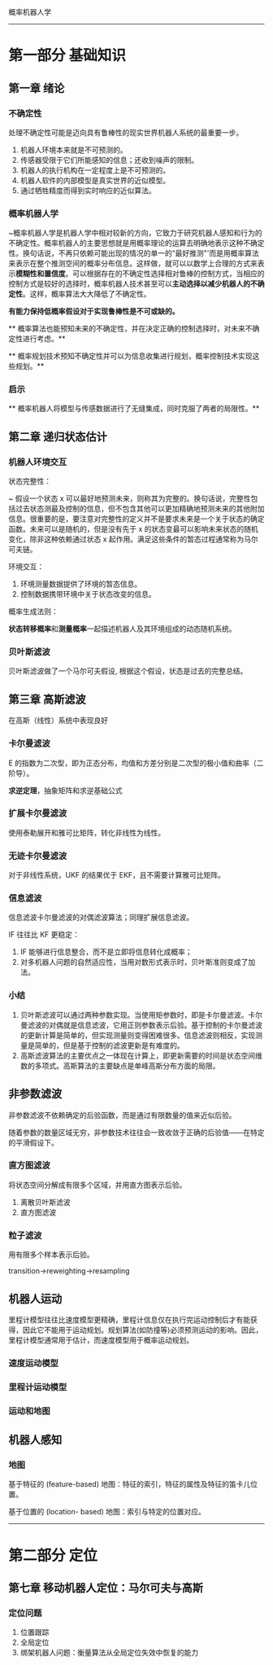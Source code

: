 概率机器人学

----

# 第一部分 基础知识

## 第一章 绪论

### 不确定性

处理不确定性可能是迈向具有鲁棒性的现实世界机器人系统的最重要一步。

1. 机器人环境本来就是不可预测的。
2. 传感器受限于它们所能感知的信息；还收到噪声的限制。
3. 机器人的执行机构在一定程度上是不可预测的。
4. 机器人软件的内部模型是真实世界的近似模型。
5. 通过牺牲精度而得到实时响应的近似算法。

### 概率机器人学

~概率机器人学是机器人学中相对较新的方向，它致力于研究机器人感知和行为的不确定性。概率机器人的主要思想就是用概率理论的运算去明确地表示这种不确定性。换句话说，不再只依赖可能出现的情况的单一的“最好推测"'而是用概率算法来表示在整个推测空间的概率分布信息。这样做，就可以以数学上合理的方式来表示**模糊性和置信度**。可以根据存在的不确定性选择相对鲁棒的控制方式，当相应的控制方式是较好的选择时，概率机器人技术甚至可以**主动选择以减少机器人的不确定性**。这样，概率算法大大降低了不确定性。

**有能力保持低概率假设对于实现鲁棒性是不可或缺的。**

** 概率算法也能预知未来的不确定性，并在决定正确的控制选择时，对未来不确定性进行考虑。**

** 概率规划技术预知不确定性并可以为信息收集进行规划，概率控制技术实现这些规划。**

### 启示

** 概率机器人将模型与传感数据进行了无缝集成，同时克服了两者的局限性。**

## 第二章 递归状态估计

### 机器人环境交互

状态完整性：

~ 假设一个状态 x 可以最好地预测未来，则称其为完整的。换句话说，完整性包括过去状态测最及控制的信息，但不包含其他可以更加精确地预测未来的其他附加信息。很重要的是，要注意对完整性的定义并不是要求未来是一个关于状态的确定函数。未来可以是随机的，但是没有先于 x 的状态变最可以影响未来状态的随机变化，除非这种依赖通过状态 x 起作用。满足这些条件的暂态过程通常称为马尔可夫链。

环境交互：

1. 环境测量数据提供了环境的暂态信息。
2. 控制数据携带环境中关于状态改变的信息。

概率生成法则：

**状态转移概率**和**测量概率**一起描述机器人及其环境组成的动态随机系统。

### 贝叶斯滤波

贝叶斯滤波做了一个马尔可夫假设, 根据这个假设，状态是过去的完整总结。

## 第三章 高斯滤波

在高斯（线性）系统中表现良好

### 卡尔曼滤波

E 的指数为二次型，即为正态分布，均值和方差分别是二次型的极小值和曲率（二阶导）。

**求逆定理**，抽象矩阵和求逆基础公式

### 扩展卡尔曼滤波

使用泰勒展开和雅可比矩阵，转化非线性为线性。

### 无迹卡尔曼滤波

对于非线性系统，UKF 的结果优于 EKF，且不需要计算雅可比矩阵。

### 信息滤波

信息滤波卡尔曼滤波的对偶滤波算法；同理扩展信息滤波。

IF 往往比 KF 更稳定：

1. IF 能够进行信息整合，而不是立即将信息转化成概率；
2. 对多机器人问题的自然适应性，当用对数形式表示时，贝叶斯准则变成了加法。

### 小结

1. 贝叶斯滤波可以通过两种参数实现。当使用矩参数时，即是卡尔曼滤波。卡尔曼滤波的对偶就是信息滤波，它用正则参数表示后验。基于控制的卡尔曼滤波的更新计算是简单的，但实现测量则变得困难很多。信息滤波则相反，实现测量是简单的，但是基于控制的滤波更新是有难度的。
2. 高斯滤波算法的主要优点之一体现在计算上，即更新需要的时间是状态空间维数的多项式。高斯算法的主要缺点是单峰高斯分布方面的局限。

## 非参数滤波

非参数滤波不依赖确定的后验函数，而是通过有限数量的值来近似后验。

随着参数的数量区域无穷，非参数技术往往会一致收敛于正确的后验值——在特定的平滑假设下。

### 直方图滤波

将状态空间分解成有限多个区域，并用直方图表示后验。

1. 离散贝叶斯滤波
2. 直方图滤波

### 粒子滤波

用有限多个样本表示后验。

transition->reweighting->resampling

## 机器人运动

里程计模型往往比速度模型更精确，里程计信息仅在执行完运动控制后才有能获得，因此它不能用于运动规划。规划算法(如防撞等)必须预测运动的影响。因此，里程计模型通常用于估计，而速度模型用于概率运动规划。

### 速度运动模型

### 里程计运动模型

### 运动和地图

## 机器人感知

### 地图

基于特征的 (feature-based) 地图：特征的索引，特征的属性及特征的笛卡儿位置。

基于位置的 (location- based) 地图：索引与特定的位置对应。

----

# 第二部分 定位

## 第七章 移动机器人定位：马尔可夫与高斯

### 定位问题

1. 位置跟踪
2. 全局定位
3. 绑架机器人问题：衡量算法从全局定位失效中恢复的能力










